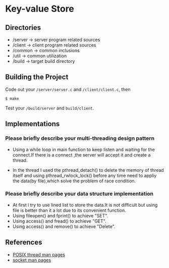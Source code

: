 # Key-value Store

## Directories
- /server ->	server program related sources
- /client ->	client program related sources
- /common ->	common inclusions
- /util ->	common utilization
- /build ->	target build directory

## Building the Project
Code out your `/server/server.c` and `/client/client.c`, then
```shell
$ make
```
Test your `/build/server` and `build/client`.

## Implementations
### Please briefly describe your multi-threading design pattern

- Using a while loop in main function to keep listen and 
waiting for the connect.If there is a connect ,the server
will accept it and create a thread.

- In the thread I used the pthread_detach() to delete the
memory of thread itself and using pthread_rwlock_lock() 
before any time need to appliy the data(by file),which
solve the problem of race condition.

### Please briefly describe your data structure implementation

- At first i try to use lined list to store the data.It is 
not difficult but using file is better than it a lot due to
its convenient function.
- Using fileopen() and fprint() to achieve "SET".
- Using access() and fread() to achieve "GET".
- Using access() and remove() to achieve "Delete".

## References
* [POSIX thread man pages](https://man7.org/linux/man-pages/man7/pthreads.7.html)
* [socket man pages](https://linux.die.net/man/7/socket)

